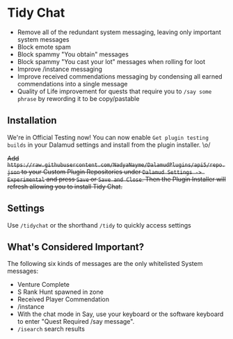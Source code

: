 # Tidy Chat

- Remove all of the redundant system messaging, leaving only important system messages
- Block emote spam
- Block spammy "You obtain" messages
- Block spammy "You cast your lot" messages when rolling for loot
- Improve /instance messaging
- Improve received commendations messaging by condensing all earned commendations into a single message
- Quality of Life improvement for quests that require you to `/say some phrase` by rewording it to be copy/pastable

## Installation

We're in Official Testing now! You can now enable `Get plugin testing builds` in your Dalamud settings and install from the plugin installer. \o/

~~Add `https://raw.githubusercontent.com/NadyaNayme/DalamudPlugins/api5/repo.json` to your Custom Plugin Repositories under `Dalamud Settings -> Experimental` and press `Save` or `Save and Close`. Then the Plugin Installer will refresh allowing you to install Tidy Chat.~~

## Settings

Use `/tidychat` or the shorthand `/tidy` to quickly access settings


## What's Considered Important?

The following six kinds of messages are the only whitelisted System messages:

- Venture Complete
- S Rank Hunt spawned in zone
- Received Player Commendation
- /instance
- With the chat mode in Say, use your keyboard or the software keyboard to enter "Quest Required /say message".
- `/isearch` search results
